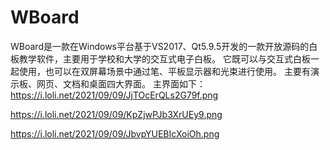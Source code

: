 # WBoard
WBoard是一款在Windows平台基于VS2017、Qt5.9.5开发的一款开放源码的白板教学软件，主要用于学校和大学的交互式电子白板。
它既可以与交互式白板一起使用，也可以在双屏幕场景中通过笔、平板显示器和光束进行使用。
主要有演示板、网页、文档和桌面四大界面。
主界面如下： 
https://i.loli.net/2021/09/09/JjTOcErQLs2G79f.png



https://i.loli.net/2021/09/09/KpZjwPJb3XrUEy9.png



https://i.loli.net/2021/09/09/JbvpYUEBIcXoiOh.png



